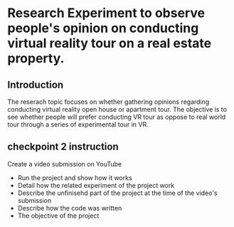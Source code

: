# Research Experiment to observe people's opinion on conducting virtual reality tour on a real estate property.

## Introduction

The reserach topic focuses on whether gathering opinions regarding conducting virtual reality open house or apartment tour. The objective is to see whether people will prefer conducting VR tour as oppose to real world tour through a series of experimental tour in VR.

## checkpoint 2 instruction

Create a video submission on YouTube
- Run the project and show how it works
- Detail how the related experiment of the project work
- Describe the unfinisehd part of the project at the time of the video's submission
- Describe how the code was written
- The objective of the project
